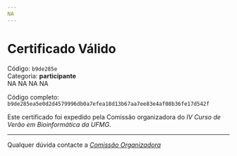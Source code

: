 ```yaml
---
NA
---
```


# Certificado Válido

Código: `b9de285e`<br>
Categoria: **participante**<br>
NA
NA
NA
NA


Código completo: `b9de285ea5e0d2d4579996db0a7efea18d13b67aa7ee83e4af08b36fe17d542f`


Este certificado foi expedido pela Comissão organizadora do *IV Curso de Verão em Bioinformática da UFMG*.

----

Qualquer dúvida contacte a [_Comissão Organizadora_](<mailto:cursobioinfoufmg@gmail.com$subject=[Certificados]>)

